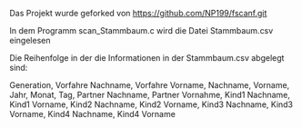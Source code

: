 Das Projekt wurde geforked von https://github.com/NP199/fscanf.git

In dem Programm scan_Stammbaum.c wird die Datei Stammbaum.csv eingelesen

Die Reihenfolge in der die Informationen in der Stammbaum.csv abgelegt sind:

Generation, Vorfahre Nachname, Vorfahre Vorname, Nachname, Vorname, Jahr, Monat, Tag, Partner Nachname, Partner Vornahme, Kind1 Nachname, Kind1 Vorname, Kind2 Nachname, Kind2 Vorname, Kind3 Nachname, Kind3 Vorname, Kind4 Nachname, Kind4 Vorname
